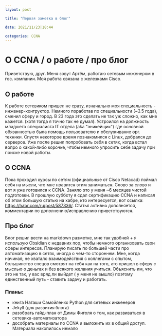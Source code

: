 ```yaml
---
layout: post

title: "Первая заметка в блог"

date: 2021/11/23|18:44

categories: CCNA
---
```


# О CCNA / о работе / про блог
Приветствую, друг. Меня зовут Артём, работаю сетевым инженером в гос. компании. Моя работа связана с железками Cisco. 

## О работе
К работе сетевиком пришел не сразу, изначально моя специальность - инженер-контруктор. Немного поработав по специальности (~3.5 года), сменил сферу и город.
В 23 года это сделать не так уж сложно, как мне кажется. (хотя тогда я точно так не думал).
Устроился на должность младшего специалиста IT отдела (aka "эникейщик") где основной обязанностью была помощь пользователю и обслуживание орг. техники.
Спустя некоторое время познакомился с Linux, добрался до серверов. Уже после решил попробовать себя в сетях, когда встал вопро о какой-либо корочке, чтобы немного упросить себе задачу при поиске новой работы. 

## О CCNA
Пока проходил курсы по сетям (официальные  от Cisco Netacad) поймал себя на мысли, что мне нравится этим заниматься. Слово за слово и вот я уже готовился к CCNA. Заняло это у меня ~6 месяцев чистой подготовки.
В прошлую субботу я сдал сертификацию CCNA и написал об этом большую статью на хабре, кто интересуется, вот ссылка: https://habr.com/ru/post/587336/.
Статья активно дополняется, комментарии по дополнению/исправлению приветствуются.

## Про блог
Блог решил вести на markdown разметке, мне так удобней + я использую Obsidian с недавних пор, чтобы немного организовать свои сферы интересов. Планирую писать по большей части про автоматизацию в сетях, иногда о чем-то стороннем. Мне, когда начинал, не хватало взаимодействия с коллегами с опытом, большинство спецов смотрят на тебя как на того, кто пришел в сферу с мыслью о деньгах и без всякого желания учиться. 
Объяснить им, что это не так, у вас вряд ли выйдет ( у меня не вышло) поэтому единственный путь - ставить задачу и работать.

### Планы:
- книга Наташи Самойленко Python для сетевых инженеров
- Jekyll (для развития блога)
- разобрать гайд-план от Димы Фиголя о том, как развиваться в сетевика-автоматизатора
- дособрать материалы по CCNA и выложить их в общий доступ. Материала накопилось  немало